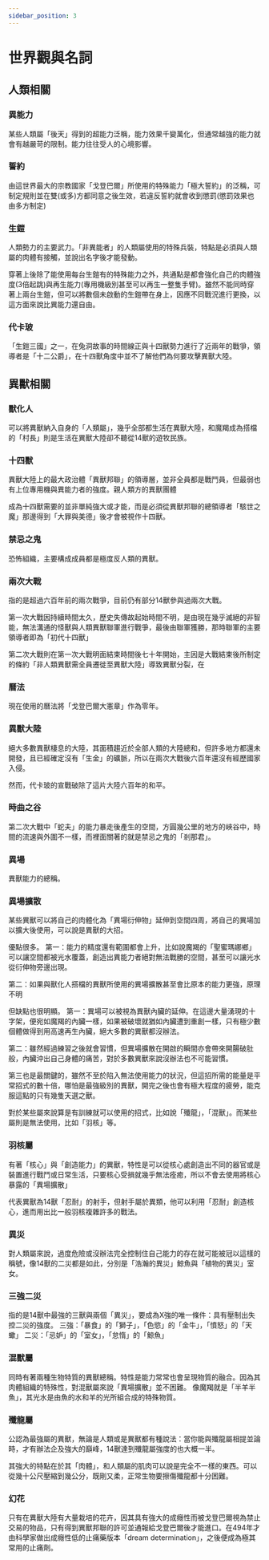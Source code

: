 ```yaml
---
sidebar_position: 3
---
```


# 世界觀與名詞

## 人類相關

### 異能力
某些人類屬「後天」得到的超能力泛稱，能力效果千變萬化，但通常越強的能力就會有越嚴苛的限制。能力往往受人的心境影響。

### 誓約
由這世界最大的宗教國家「戈登巴爾」所使用的特殊能力「極大誓約」的泛稱，可制定規則並在雙(或多)方都同意之後生效，若違反誓約就會收到懲罰(懲罰效果也由多方制定)

### 生鎧
人類勢力的主要武力。「非異能者」的人類屬使用的特殊兵裝，特點是必須與人類屬的肉體有接觸，並說出名字後才能發動。

穿著上後除了能使用每台生鎧有的特殊能力之外，共通點是都會強化自己的肉體強度(3倍起跳)與再生能力(專用機級別甚至可以再生一整隻手臂)。雖然不能同時穿著上兩台生鎧，但可以將數個未啟動的生鎧帶在身上，因應不同戰況進行更換，以這方面來說比異能力還自由。

### 代卡玻
「生鎧三國」之一，在兔洞故事的時間線正與十四獸勢力進行了近兩年的戰爭，領導者是「十二公爵」，在十四獸角度中並不了解他們為何要攻擊異獸大陸。

## 異獸相關

### 獸化人
可以將異獸納入自身的「人類屬」，幾乎全部都生活在異獸大陸，和魔羯成為搭檔的「村長」則是生活在異獸大陸卻不聽從14獸的遊牧民族。

### 十四獸
異獸大陸上的最大政治體「異獸邦聯」的領導層，並非全員都是戰鬥員，但最弱也有上位專用機與異能力者的強度。親人類方的異獸團體

成為十四獸需要的並非單純強大或才能，而是必須從異獸邦聯的總領導者「駭世之魔」那邊得到「大罪與美德」後才會被視作十四獸。

### 禁忌之鬼
恐怖組織，主要構成成員都是極度反人類的異獸。

### 兩次大戰
指的是超過六百年前的兩次戰爭，目前仍有部分14獸參與過兩次大戰。

第一次大戰因持續時間太久，歷史失傳故起始時間不明，是由現在幾乎滅絕的非智能，無法溝通的怪獸與人類異獸聯軍進行戰爭，最後由聯軍獲勝，那時聯軍的主要領導者即為「初代十四獸」

第二次大戰則在第一次大戰明面結束時間後七十年開始，主因是大戰結束後所制定的條約「非人類異獸需全員遷徙至異獸大陸」導致異獸分裂，在

### 曆法

現在使用的曆法將「戈登巴爾大憲章」作為零年。

### 異獸大陸
絕大多數異獸棲息的大陸，其面積趨近於全部人類的大陸總和，但許多地方都還未開發，且已經確定沒有「生金」的礦脈，所以在兩次大戰後六百年還沒有經歷國家入侵。

然而，代卡玻的宣戰破除了這片大陸六百年的和平。

### 時曲之谷

第二次大戰中「蛇夫」的能力暴走後產生的空間，方圓幾公里的地方的峽谷中，時間的流速與外圍不一樣，而裡面關著的就是禁忌之鬼的「剎那君」。

### 異場
異獸能力的總稱。

### 異場擴散
某些異獸可以將自己的肉體化為「異場衍伸物」延伸到空間四周，將自己的異場加以擴大後使用，可以說是異獸的大招。

優點很多。
第一：能力的精度還有範圍都會上升，比如說魔羯的「聖蜜瑪娜鄉」可以讓空間都被光水覆蓋，創造出異能力者絕對無法戰勝的空間，甚至可以讓光水從衍伸物旁邊出現。

第二：如果與獸化人搭檔的異獸所使用的異場擴散甚至會比原本的能力更強，原理不明

但缺點也很明顯。
第一：異場可以被視為異獸內臟的延伸。在這邊大量湧現的十字架，便宛如魔羯的內臟一樣，如果被破壞就猶如內臟遭到重創一樣，只有極少數個體做得到用高速再生內臟，絕大多數的異獸都沒辦法。

第二：雖然經過練習之後就會習慣，但異場擴散在開啟的瞬間亦會帶來開腸破肚般，內臟沖出自己身體的痛苦，對於多數異獸來說沒辦法也不可能習慣。

第三也是最關鍵的，雖然不至於陷入無法使用能力的狀況，但這招所需的能量是平常招式的數十倍，哪怕是最強級別的異獸，開完之後也會有極大程度的疲勞，能克服這點的只有幾隻天選之獸。

對於某些屬來說算是有訓練就可以使用的招式，比如說「殲龍」，「混獸」。而某些屬則是無法使用，比如「羽核」等。

### 羽核屬

有著「核心」與「創造能力」的異獸，特性是可以從核心處創造出不同的器官或是裝置進行戰鬥或日常生活，只要核心受損就幾乎無法痊癒，所以不會去使用將核心暴露的「異場擴散」

代表異獸為14獸「忍耐」的射手，但射手屬於異類，他可以利用「忍耐」創造核心，進而用出比一般羽核複雜許多的戰法。

### 異災
對人類屬來說，過度危險或沒辦法完全控制住自己能力的存在就可能被冠以這樣的稱號，像14獸的二災都是如此，分別是「浩瀚的異災」鯨魚與「植物的異災」室女。


### 三強二災
指的是14獸中最強的三獸與兩個「異災」，要成為X強的唯一條件：具有壓制出失控二災的強度。
三強：「暴食」的「獅子」，「色慾」的「金牛」，「憤怒」的「天蠍」
二災：「忌妒」的「室女」，「怠惰」的「鯨魚」

### 混獸屬
同時有著兩種生物特質的異獸總稱。特性是能力常常也會呈現物質的融合。因為其肉體組織的特殊性，對混獸屬來說「異場擴散」並不困難。
像魔羯就是「半羊半魚」，其光水是由魚的水和羊的光所組合成的特殊物質。

### 殲龍屬
公認為最強屬的異獸，無論是人類或是異獸都有種說法：當你能與殲龍屬相提並論時，才有辦法企及強大的巔峰，14獸達到殲龍屬強度的也大概一半。

其強大的特點在於其「肉體」，和人類屬的肌肉可以說是完全不一樣的東西。可以從幾十公尺壓縮到幾公分，既剛又柔，正常生物要擦傷殲龍都十分困難。

### 幻花
只有在異獸大陸有大量栽培的花卉，因其具有強大的成癮性而被戈登巴爾視為禁止交易的物品，只有得到異獸邦聯的許可並通報給戈登巴爾後才能進口。在494年才由科學家做出成癮性低的止痛藥版本「dream determination」，之後便成為極其常用的止痛劑。
